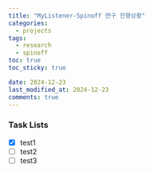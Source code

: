```yaml
---
title: "MyListener-Spinoff 연구 진행상황"
categories:
  - projects
tags:
  - research
  - spinoff
toc: true
toc_sticky: true

date: 2024-12-23
last_modified_at: 2024-12-23
comments: true
---
```




### Task Lists

- [x] test1
- [ ] test2
- [ ] test3
